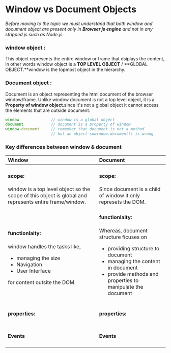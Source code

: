 # Window vs Document Objects

_Before moving to the topic we must understand that both window and document object are present only in **Browser js engine** and not in any stripped js such as Node.js._
### window object :
This object represents the entire window or frame that dsiplays the content, in other words window object is a **TOP LEVEL OBJECT** / **GLOBAL OBJECT.**window is the topmost object in the hierarchy.

### Document object :
Document is an object representing the html document of the browser window/frame. Unlike window document is not a top level object, it is a **Property of window object**.since it's not a global object it cannot access the elements that are outside document.

```js
window              // window is a global object
document            // document is a property of window
window.document     // remember that document is not a method  
                    // but an object sowindow.document() is wrong
```

### Key differences between window & document


| Window | Document |
|:------|:--------|
|<h4>scope:</h4>window is a top level object so the scope of this object is global and represents entire frame/window.| <h4>scope:</h4> Since document is a child of window it only represets the DOM. |
|<h4>functionlaity:</h4> window handles the tasks like,<br><ul><li>managing the size</li><li>Navigation</li><li>User Interface</li></ul>for content outsite the DOM.|<h4>functionlaity:</h4>Whereas, document structure ficuses on<br><ul><li>providing structure to document</li><li>managing the content in document</li><li>provide methods and properties to manipulate the document</li></ul>|
| <h4>properties:</h4>| <h4>properties:</h4>|
| <h4>Events</h4> | <h4>Events</h4>|










